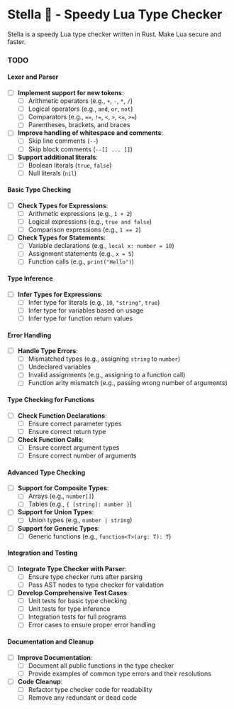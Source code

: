 # Stella 🚀 - Speedy Lua Type Checker

Stella is a speedy Lua type checker written in Rust.
Make Lua secure and faster.

### TODO

#### Lexer and Parser

- [ ] **Implement support for new tokens**:
  - [ ] Arithmetic operators (e.g., `+`, `-`, `*`, `/`)
  - [ ] Logical operators (e.g., `and`, `or`, `not`)
  - [ ] Comparators (e.g., `==`, `!=`, `<`, `>`, `<=`, `>=`)
  - [ ] Parentheses, brackets, and braces
- [ ] **Improve handling of whitespace and comments**:
  - [ ] Skip line comments (`--`)
  - [ ] Skip block comments (`--[[ ... ]]`)
- [ ] **Support additional literals**:
  - [ ] Boolean literals (`true`, `false`)
  - [ ] Null literals (`nil`)

#### Basic Type Checking

- [ ] **Check Types for Expressions**:
  - [ ] Arithmetic expressions (e.g., `1 + 2`)
  - [ ] Logical expressions (e.g., `true and false`)
  - [ ] Comparison expressions (e.g., `1 == 2`)
- [ ] **Check Types for Statements**:
  - [ ] Variable declarations (e.g., `local x: number = 10`)
  - [ ] Assignment statements (e.g., `x = 5`)
  - [ ] Function calls (e.g., `print("Hello")`)

#### Type Inference

- [ ] **Infer Types for Expressions**:
  - [ ] Infer type for literals (e.g., `10`, `"string"`, `true`)
  - [ ] Infer type for variables based on usage
  - [ ] Infer type for function return values

#### Error Handling

- [ ] **Handle Type Errors**:
  - [ ] Mismatched types (e.g., assigning `string` to `number`)
  - [ ] Undeclared variables
  - [ ] Invalid assignments (e.g., assigning to a function call)
  - [ ] Function arity mismatch (e.g., passing wrong number of arguments)

#### Type Checking for Functions

- [ ] **Check Function Declarations**:
  - [ ] Ensure correct parameter types
  - [ ] Ensure correct return type
- [ ] **Check Function Calls**:
  - [ ] Ensure correct argument types
  - [ ] Ensure correct number of arguments

#### Advanced Type Checking

- [ ] **Support for Composite Types**:
  - [ ] Arrays (e.g., `number[]`)
  - [ ] Tables (e.g., `{ [string]: number }`)
- [ ] **Support for Union Types**:
  - [ ] Union types (e.g., `number | string`)
- [ ] **Support for Generic Types**:
  - [ ] Generic functions (e.g., `function<T>(arg: T): T`)

#### Integration and Testing

- [ ] **Integrate Type Checker with Parser**:
  - [ ] Ensure type checker runs after parsing
  - [ ] Pass AST nodes to type checker for validation
- [ ] **Develop Comprehensive Test Cases**:
  - [ ] Unit tests for basic type checking
  - [ ] Unit tests for type inference
  - [ ] Integration tests for full programs
  - [ ] Error cases to ensure proper error handling

#### Documentation and Cleanup

- [ ] **Improve Documentation**:
  - [ ] Document all public functions in the type checker
  - [ ] Provide examples of common type errors and their resolutions
- [ ] **Code Cleanup**:
  - [ ] Refactor type checker code for readability
  - [ ] Remove any redundant or dead code
